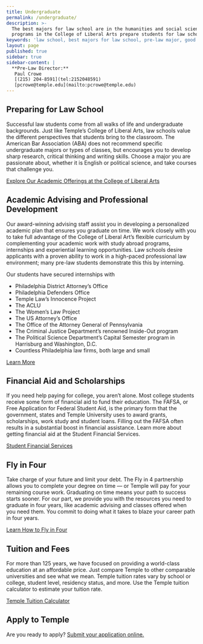 ```yaml
---
title: Undergraduate
permalink: /undergraduate/
description: >-
  The best majors for law school are in the humanities and social sciences. All
  programs in the College of Liberal Arts prepare students for law school. 
keywords: 'law school, best majors for law school, pre-law major, good score on lsat, pre-law degree' 
layout: page
published: true
sidebar: true
sidebar-content: |
  **Pre-Law Director:**  
   Paul Crowe     
   [(215) 204-8591](tel:2152048591)  
   [pcrowe@temple.edu](mailto:pcrowe@temple.edu)
---
```

## Preparing for Law School
Successful law students come from all walks of life and undergraduate backgrounds. Just like Temple’s College of Liberal Arts, law schools value the different perspectives that students bring to the classroom. The American Bar Association (ABA) does not recommend specific undergraduate majors or types of classes, but encourages you to develop sharp research, critical thinking and writing skills. Choose a major you are passionate about, whether it is English or political science, and take courses that challenge you.

[Explore Our Academic Offerings at the College of Liberal Arts](https://liberalarts.temple.edu/) 

## Academic Advising and Professional Development
Our award-winning advising staff assist you in developing a personalized academic plan that ensures you graduate on time. We work closely with you to take full advantage of the College of Liberal Art’s flexible curriculum by complementing your academic work with study abroad programs, internships and experiential learning opportunities. Law schools desire applicants with a proven ability to work in a high-paced professional law environment; many pre-law students demonstrate this this by interning.

Our students have secured  internships with

- Philadelphia District Attorney’s Office
- Philadelphia Defenders Office
- Temple Law’s Innocence Project
- The ACLU
- The Women’s Law Project
- The US Attorney’s Office
- The Office of the Attorney General of Pennsylvania
- The Criminal Justice Department’s renowned Inside-Out program
- The Political Science Department’s Capital Semester program in Harrisburg and Washington, D.C.
- Countless Philadelphia law firms, both large and small

[Learn More](https://liberalarts.temple.edu/advising)

## Financial Aid and Scholarships
If you need help paying for college, you aren’t alone. Most college students receive some form of financial aid to fund their education. The FAFSA, or Free Application for Federal Student Aid, is the primary form that the government, states and Temple University uses to award grants, scholarships, work study and student loans. Filling out the FAFSA often results in a substantial boost in financial assistance. Learn more about getting financial aid at the Student Financial Services. 

[Student Financial Services](https://sfs.temple.edu/financial-aid-types)

## Fly in Four
Take charge of your future and limit your debt. The Fly in 4 partnership allows you to complete your degree on time — or Temple will pay for your remaining course work. Graduating on time means your path to success starts sooner. For our part, we provide you with the resources you need to graduate in four years, like academic advising and classes offered when you need them. You commit to doing what it takes to blaze your career path in four years.

[Learn How to Fly in Four](http://fly.temple.edu/)

## Tuition and Fees
For more than 125 years, we have focused on providing a world-class education at an affordable price. Just compare Temple to other comparable universities and see what we mean. Temple tuition rates vary by school or college, student level, residency status, and more. Use the Temple tuition calculator to estimate your tuition rate.

[Temple Tuition Calculator](https://bursar.temple.edu/tuition-and-fees/tuition-rates)

## Apply to Temple
Are you ready to apply? [Submit your application online.](http://admissions.temple.edu/apply)

